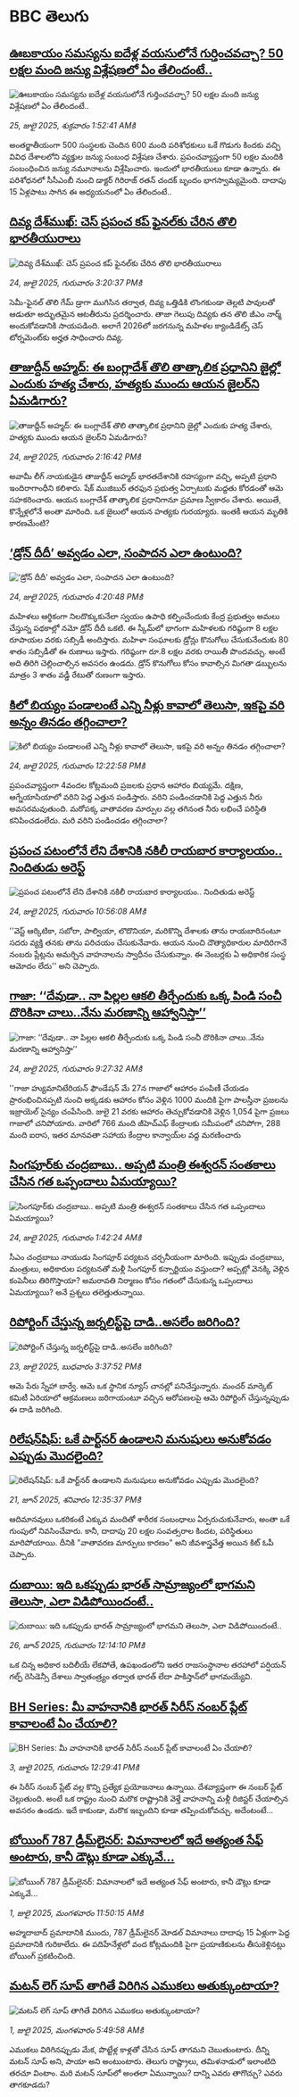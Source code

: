 # BBC తెలుగు## [ఊబకాయం సమస్యను ఐదేళ్ల వయసులోనే గుర్తించవచ్చా? 50 లక్షల మంది జన్యు విశ్లేషణలో ఏం తేలిందంటే..](https://www.bbc.com/telugu/articles/cx2v2jjwd0po?at_campaign=githubrss)![ఊబకాయం సమస్యను ఐదేళ్ల వయసులోనే గుర్తించవచ్చా? 50 లక్షల మంది జన్యు విశ్లేషణలో ఏం తేలిందంటే..](https://ichef.bbci.co.uk/ace/ws/240/cpsprodpb/f714/live/029b6fb0-68f6-11f0-976b-376a986cba79.jpg)_25, జులై 2025, శుక్రవారం 1:52:41 AMకి_అంతర్జాతీయంగా 500 సంస్థలకు చెందిన 600 మంది పరిశోధకులు ఒకే గొడుగు కిందకు వచ్చి వివిధ దేశాలలోని వ్యక్తుల జన్యు సంబంధ విశ్లేషణ చేశారు. ప్రపంచవ్యాప్తంగా 50 లక్షల మందికి సంబంధించిన జన్యు నమూనాలను విశ్లేషించారు. ఇందులో భారతీయులు కూడా ఉన్నారు. ఈ పరిశోధనలో సీసీఎంబీ నుంచి డాక్టర్ గిరిరాజ్ రతన్ చందక్ బృందం భాగస్వామ్యమైంది. దాదాపు 15 ఏళ్లపాటు సాగిన ఈ అధ్యయనంలో ఏం తేలిందంటే..## [దివ్య దేశ్‌ముఖ్: చెస్ ప్రపంచ కప్ ఫైనల్‌కు చేరిన తొలి భారతీయురాలు](https://www.bbc.com/telugu/articles/cz9k9evnq2qo?at_campaign=githubrss)![దివ్య దేశ్‌ముఖ్: చెస్ ప్రపంచ కప్ ఫైనల్‌కు చేరిన తొలి భారతీయురాలు](https://ichef.bbci.co.uk/ace/ws/240/cpsprodpb/2f4d/live/b5d72960-6898-11f0-b5e0-83f7c45d2898.jpg)_24, జులై 2025, గురువారం 3:20:37 PMకి_సెమీ-ఫైనల్ తొలి గేమ్ డ్రాగా ముగిసిన తర్వాత, దివ్య ఒత్తిడికి లొంగకుండా తెల్లటి పావులతో ఆడుతూ అద్భుతమైన ఆటతీరును ప్రదర్శించారు. తాజా గెలుపు దివ్యకు తన  తొలి  జీఎం‌ నార్మ్‌ అందుకోవడానికి సాయపడింది.  అలాగే 2026లో జరగనున్న మహిళల క్యాండిడేట్స్  చెస్ టోర్నమెంట్‌కు అర్హత సాధించారు దివ్య.## [తాజుద్దీన్ అహ్మద్: ఈ బంగ్లాదేశ్ తొలి తాత్కాలిక ప్రధానిని జైల్లో ఎందుకు హత్య చేశారు, హత్యకు ముందు ఆయన జైలర్‌ని ఏమడిగారు? ](https://www.bbc.com/telugu/articles/c1wprzdzvyyo?at_campaign=githubrss)![తాజుద్దీన్ అహ్మద్: ఈ బంగ్లాదేశ్ తొలి తాత్కాలిక ప్రధానిని జైల్లో ఎందుకు హత్య చేశారు, హత్యకు ముందు ఆయన జైలర్‌ని ఏమడిగారు? ](https://ichef.bbci.co.uk/ace/ws/240/cpsprodpb/2e8b/live/28376cd0-67c3-11f0-89ea-4d6f9851f623.jpg)_24, జులై 2025, గురువారం 2:16:42 PMకి_అవామీ లీగ్ నాయకుడైన తాజుద్దీన్ అహ్మద్ భారతదేశానికి రహస్యంగా వచ్చి, అప్పటి ప్రధాని ఇందిరాగాంధీని కలిశారు. షేక్ ముజిబుర్ తరఫున ప్రభుత్వ ఏర్పాటుకు మద్దతు కోరడంతో ఆమె సహకరించారు. ఆయన బంగ్లాదేశ్ తాత్కాలిక ప్రధానిగానూ ప్రమాణ స్వీకారం చేశారు. అయితే, కొన్నేళ్లలోనే అంతా మారింది. ఒక జైలులో ఆయన హత్యకు గురయ్యారు. ఇంతకీ ఆయన మృతికి కారణమేంటి?## [‘డ్రోన్ దీదీ’ అవ్వడం ఎలా, సంపాదన ఎలా ఉంటుంది?](https://www.bbc.com/telugu/articles/c1wpw0j7e3no?at_campaign=githubrss)![‘డ్రోన్ దీదీ’ అవ్వడం ఎలా, సంపాదన ఎలా ఉంటుంది?](https://ichef.bbci.co.uk/ace/ws/240/cpsprodpb/86aa/live/15b237f0-68a1-11f0-a9fb-7f350e3f05ac.jpg)_24, జులై 2025, గురువారం 4:20:48 PMకి_మహిళలు ఆర్థికంగా నిలదొక్కుకునేలా స్వయం ఉపాధి కల్పించేందుకు కేంద్ర ప్రభుత్వం అమలు చేస్తున్న పథకాల్లో నమో డ్రోన్ దీదీ ఒకటి. ఈ స్కీమ్‌లో భాగంగా మహిళలకు గరిష్ఠంగా 8 లక్షల రూపాయల వరకు సబ్సిడీ అందిస్తారు. మహిళా సంఘాలకు డ్రోన్లు కొనుగోలు చేసుకునేందుకు 80 శాతం సబ్సిడీతో ఈ రుణాలు ఇస్తారు. గరిష్ఠంగా రూ.8 లక్షల వరకు రాయితీ పొందవచ్చు. అంటే అది తిరిగి చెల్లించాల్సిన అవసరం ఉండదు. డ్రోన్ కొనుగోలు కోసం కావాల్సిన మిగతా డబ్బులను మాత్రం 3 శాతం వడ్డీ రేటుతో రుణంగా ఇస్తారు.## [కిలో బియ్యం పండాలంటే ఎన్ని నీళ్లు కావాలో తెలుసా, ఇకపై వరి అన్నం తినడం తగ్గించాలా?](https://www.bbc.com/telugu/articles/cpd1wyq61x9o?at_campaign=githubrss)![కిలో బియ్యం పండాలంటే ఎన్ని నీళ్లు కావాలో తెలుసా, ఇకపై వరి అన్నం తినడం తగ్గించాలా?](https://ichef.bbci.co.uk/ace/ws/240/cpsprodpb/7b8d/live/5e9f7b90-67bf-11f0-bdb3-2fec70b719ae.jpg)_24, జులై 2025, గురువారం 12:22:58 PMకి_ప్రపంచవ్యాప్తంగా 4వందల కోట్లమంది ప్రజలకు ప్రధాన ఆహారం బియ్యమే.  దక్షిణ, ఆగ్నేయాసియాలో వరిని పెద్ద ఎత్తున పండిస్తారు. వరిని పండించడానికి పెద్ద ఎత్తున నీరు అవసరమవుతుంది. మరోపక్క వాతావరణ మార్పుల వల్ల తగినంత నీరు లభించే పరిస్థితి కనిపించడంలేదు. మరి వరిని పండించడం తగ్గించాలా?## [ప్రపంచ పటంలోనే లేని దేశానికి నకిలీ రాయబార కార్యాలయం.. నిందితుడు అరెస్ట్ ](https://www.bbc.com/telugu/articles/cnvmvdm21mmo?at_campaign=githubrss)![ప్రపంచ పటంలోనే లేని దేశానికి నకిలీ రాయబార కార్యాలయం.. నిందితుడు అరెస్ట్ ](https://ichef.bbci.co.uk/ace/ws/240/cpsprodpb/3b81/live/f5b57c30-6866-11f0-8dbd-f3d32ebd3327.jpg)_24, జులై 2025, గురువారం 10:56:08 AMకి_''వెస్ట్ ఆర్కిటికా, సబోరా, పాల్వియా, లొదొనియా, మరికొన్ని దేశాలకు తాను రాయబారినంటూ సదరు వ్యక్తి తనకు తాను పరిచయం చేసుకునేవారు. ఆయన నుంచి  దౌత్యాధికారుల మాదిరిగానే నంబరు ప్లేట్లను అమర్చిన వాహనాలను స్వాధీనం చేసుకున్నాం. ఈ నెంబర్లకు ఏ అధికారిక సంస్థ ఆమోదం లేదు'' అని చెప్పారు.## [గాజా: ‘‘దేవుడా.. నా పిల్లల ఆకలి తీర్చేందుకు ఒక్క పిండి సంచీ దొరికినా చాలు..నేను మరణాన్ని ఆహ్వానిస్తా’’](https://www.bbc.com/telugu/articles/cx2l08q1x7do?at_campaign=githubrss)![గాజా: ‘‘దేవుడా.. నా పిల్లల ఆకలి తీర్చేందుకు ఒక్క పిండి సంచీ దొరికినా చాలు..నేను మరణాన్ని ఆహ్వానిస్తా’’](https://ichef.bbci.co.uk/ace/ws/240/cpsprodpb/c46b/live/89501230-67d0-11f0-89ea-4d6f9851f623.jpg)_24, జులై 2025, గురువారం 9:27:32 AMకి_''గాజా హ్యుమానిటేరియన్ ఫౌండేషన్ మే 27న గాజాలో ఆహారం పంపిణీ చేయడం ప్రారంభించినప్పటి నుంచి అక్కడకు ఆహారం కోసం వెళ్లిన 1000 మందికి పైగా పాలస్తీనా ప్రజలను ఇజ్రాయెల్ సైన్యం చంపేసింది. జులై 21 వరకు ఆహారం తెచ్చుకోవడానికి వెళ్లిన 1,054 పైగా ప్రజలు గాజాలో చనిపోయారు. వారిలో 766 మంది జీహెచ్ఎఫ్ కేంద్రాలకు సమీపంలో చనిపోగా, 288 మంది ఐరాస, ఇతర మానవతా సహాయ కేంద్రాల కాన్వాయ్‌ల వద్ద మరణించారు## [సింగపూర్‌‌కు చంద్రబాబు.. అప్పటి మంత్రి ఈశ్వరన్‌‌ సంతకాలు చేసిన గత ఒప్పందాలు ఏమయ్యాయి?](https://www.bbc.com/telugu/articles/ckgd53d7x60o?at_campaign=githubrss)![సింగపూర్‌‌కు చంద్రబాబు.. అప్పటి మంత్రి ఈశ్వరన్‌‌ సంతకాలు చేసిన గత ఒప్పందాలు ఏమయ్యాయి?](https://ichef.bbci.co.uk/ace/ws/240/cpsprodpb/2864/live/7fea3d80-682d-11f0-8510-038877e64e58.jpg)_24, జులై 2025, గురువారం 1:42:24 AMకి_సీఎం చంద్రబాబు నాయుడు సింగపూర్ పర్యటన చర్చనీయంగా మారింది. ఇప్పుడు చంద్రబాబు, మంత్రులు, అధికారుల పర్యటనతో మళ్లీ సింగపూర్ కన్సార్టియం వస్తుందా? అప్పట్లో వెనక్కి వెళ్లిన కంపెనీలు తిరిగొస్తాయా? అమరావతి నిర్మాణం కోసం గతంలో చేసుకున్న ఒప్పందాలు ఏమయ్యాయి? అనే ప్రశ్నలు తలెత్తుతున్నాయి.## [రిపోర్టింగ్ చేస్తున్న జర్నలిస్ట్‌పై దాడి..అసలేం జరిగింది?](https://www.bbc.com/telugu/articles/c1dnv6yvnlwo?at_campaign=githubrss)![రిపోర్టింగ్ చేస్తున్న జర్నలిస్ట్‌పై దాడి..అసలేం జరిగింది?](https://ichef.bbci.co.uk/ace/ws/240/cpsprodpb/d59c/live/1cb63500-67da-11f0-89ea-4d6f9851f623.jpg)_23, జులై 2025, బుధవారం 3:37:52 PMకి_ఆమె పేరు స్నేహా బార్వే. ఆమె ఒక స్థానిక న్యూస్ చానల్లో పనిచేస్తున్నారు.  మంచర్ మార్కెట్ కమిటీ ఏరియాలో ఆక్రమణలు జరిగాయంటూ వచ్చిన ఆరోపణలపై ఆమె రిపోర్టింగ్ చేస్తున్నప్పుడు ఈ దాడి జరిగింది.## [రిలేషన్‌షిప్: ఒకే పార్ట్‌నర్ ఉండాలని మనుషులు అనుకోవడం ఎప్పుడు మొదలైంది?](https://www.bbc.com/telugu/articles/c62d4j0748vo?at_campaign=githubrss)![రిలేషన్‌షిప్: ఒకే పార్ట్‌నర్ ఉండాలని మనుషులు అనుకోవడం ఎప్పుడు మొదలైంది?](https://ichef.bbci.co.uk/ace/ws/240/cpsprodpb/49dd/live/f64ee1d0-4f53-11f0-a872-8baf78f7d38b.jpg)_21, జూన్ 2025, శనివారం 12:35:37 PMకి_ఆదిమానవులు ఒకరికంటే ఎక్కువ మందితో శారీరక సంబంధాలు ఏర్పరుచుకునేవారు, అంతా ఒకే గుంపులో నివసించేవారు. కానీ, దాదాపు 20 లక్షల సంవత్సరాల కిందట, పరిస్థితులు మారిపోయాయి. దీనికి "వాతావరణ మార్పులు కారణం" అని జీవశాస్త్రవేత్త అయిన కిట్ ఓపీ చెప్పారు.## [దుబాయి: ఇది ఒకప్పుడు భారత్ సామ్రాజ్యంలో భాగమని తెలుసా, ఎలా విడిపోయిందంటే..](https://www.bbc.com/telugu/articles/ce83x3rekyyo?at_campaign=githubrss)![దుబాయి: ఇది ఒకప్పుడు భారత్ సామ్రాజ్యంలో భాగమని తెలుసా, ఎలా విడిపోయిందంటే..](https://ichef.bbci.co.uk/ace/ws/240/cpsprodpb/89c1/live/fbe80b80-5282-11f0-809e-059b7ea85131.jpg)_26, జూన్ 2025, గురువారం 12:14:10 PMకి_ఒక చిన్న అధికార బదిలీయే లేకపోతే, ఉపఖండంలోని ఇతర రాజసంస్థానాల తరహాలో  పర్షియన్ గల్ఫ్ రెసిడెన్సీ దేశాలు స్వాతంత్ర్యం తర్వాత భారత్ లేదా పాకిస్తాన్‌లో భాగమయ్యేవి.## [BH Series: మీ వాహనానికి భారత్ సిరీస్ నంబర్ ప్లేట్ కావాలంటే ఏం చేయాలి?](https://www.bbc.com/telugu/articles/c9dg040gzv6o?at_campaign=githubrss)![BH Series: మీ వాహనానికి భారత్ సిరీస్ నంబర్ ప్లేట్ కావాలంటే ఏం చేయాలి?](https://ichef.bbci.co.uk/ace/ws/240/cpsprodpb/c5c0/live/7facfba0-5801-11f0-b5c5-012c5796682d.jpg)_3, జులై 2025, గురువారం 12:29:41 PMకి_ఈ సిరీస్ నంబర్ ప్లేట్ వల్ల కొన్ని ప్రత్యేక ప్రయోజనాలు ఉన్నాయి. దేశవ్యాప్తంగా ఈ నంబర్ ప్లేట్ చెల్లుతుంది. అంటే ఒక రాష్ట్రం నుంచి మరొక రాష్ట్రానికి వెళ్తే వాహనాన్ని మళ్లీ రిజిస్టర్ చేయాల్సిన అవసరం ఉండదు. ఇదే కాకుండా, మరొక ఇబ్బందిని కూడా తప్పించుకోవచ్చు. అదేంటంటే...## [బోయింగ్ 787 డ్రీమ్‌లైనర్: విమానాలలో ఇదే అత్యంత సేఫ్ అంటారు, కానీ డౌట్లు కూడా ఎక్కువే...](https://www.bbc.com/telugu/articles/c8d664g0dz9o?at_campaign=githubrss)![బోయింగ్ 787 డ్రీమ్‌లైనర్: విమానాలలో ఇదే అత్యంత సేఫ్ అంటారు, కానీ డౌట్లు కూడా ఎక్కువే...](https://ichef.bbci.co.uk/ace/ws/240/cpsprodpb/aebe/live/0ad87b80-5674-11f0-95fc-edf89039c20a.jpg)_1, జులై 2025, మంగళవారం 11:50:15 AMకి_అహ్మదాబాద్ ప్రమాదానికి ముందు, 787 డ్రీమ్‌లైనర్ మోడల్ విమానాలు దాదాపు 15 ఏళ్లుగా పెద్ద ప్రమాదానికి గురికాలేదు. ఈ పదిహేనేళ్లలో వంద కోట్లమందికి  పైగా ప్రయాణికులను తీసుకెళ్లినట్లు బోయింగ్ ప్రకటించింది.## [మటన్ లెగ్ సూప్ తాగితే విరిగిన ఎముకలు అతుక్కుంటాయా?](https://www.bbc.com/telugu/articles/c0l4g92j8kzo?at_campaign=githubrss)![మటన్ లెగ్ సూప్ తాగితే విరిగిన ఎముకలు అతుక్కుంటాయా?](https://ichef.bbci.co.uk/ace/ws/240/cpsprodpb/cffe/live/00bf0e40-4f7e-11f0-8c47-237c2e4015f5.jpg)_1, జులై 2025, మంగళవారం 5:49:58 AMకి_ఎముకలు విరిగినప్పుడు మేక, పొట్టేళ్ల కాళ్లతో చేసిన సూప్ తాగమని చెబుతుంటారు. దీన్ని మటన్ సూప్ అని, పాయా అని అంటుంటారు. తెలుగు రాష్ట్రాలు, తమిళనాడులో ఇలాంటిది తరచూ వింటాం. మరి మటన్ సూప్‌లో అంతలా ఏమున్నాయి? దాన్ని ఎవరు తాగొచ్చు? ఎవరు తాగకూడదు?